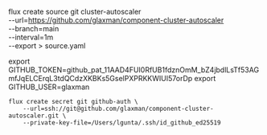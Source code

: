 flux create source git cluster-autoscaler \
--url=https://github.com/glaxman/component-cluster-autoscaler \
--branch=main \
--interval=1m \
--export > source.yaml

export GITHUB_TOKEN=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
export GITHUB_USER=glaxman

```text
flux create secret git github-auth \
    --url=ssh://git@github.com/glaxman/component-cluster-autoscaler.git \
    --private-key-file=/Users/lgunta/.ssh/id_github_ed25519
```